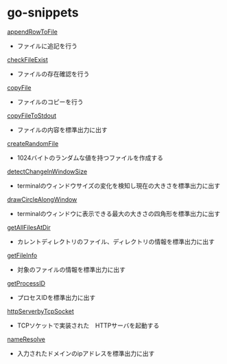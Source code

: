 # go-snippets

[appendRowToFile](https://github.com/t0w4/go-snippets/blob/master/snippets/appendRowToFile/main.go)
- ファイルに追記を行う

[checkFileExist](https://github.com/t0w4/go-snippets/blob/master/snippets/checkFileExist/main.go)
- ファイルの存在確認を行う

[copyFile](https://github.com/t0w4/go-snippets/blob/master/snippets/copyFile/main.go)
- ファイルのコピーを行う

[copyFileToStdout](https://github.com/t0w4/go-snippets/blob/master/snippets/copyFileToStdout/main.go)
- ファイルの内容を標準出力に出す

[createRandomFile](https://github.com/t0w4/go-snippets/blob/master/snippets/createRandomFile/main.go)
- 1024バイトのランダムな値を持つファイルを作成する

[detectChangeInWindowSize](https://github.com/t0w4/go-snippets/blob/master/snippets/detectChangeInWindowSize/main.go)
- terminalのウィンドウサイズの変化を検知し現在の大きさを標準出力に出す

[drawCircleAlongWindow](https://github.com/t0w4/go-snippets/blob/master/snippets/drawCircleAlongWindow/main.go)
- terminalのウィンドウに表示できる最大の大きさの四角形を標準出力に出す

[getAllFilesAtDir](https://github.com/t0w4/go-snippets/blob/master/snippets/getAllFilesAtDir/main.go)
- カレントディレクトリのファイル、ディレクトリの情報を標準出力に出す

[getFileInfo](https://github.com/t0w4/go-snippets/blob/master/snippets/getFileInfo/main.go)
- 対象のファイルの情報を標準出力に出す

[getProcessID](https://github.com/t0w4/go-snippets/blob/master/snippets/getProcessID/main.go)
- プロセスIDを標準出力に出す

[httpServerbyTcpSocket](https://github.com/t0w4/go-snippets/blob/master/snippets/httpServerbyTcpSocket/main.go)
- TCPソケットで実装された　HTTPサーバを起動する

[nameResolve](https://github.com/t0w4/go-snippets/blob/master/snippets/nameResolve/main.go)
- 入力されたドメインのipアドレスを標準出力に出す